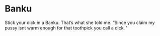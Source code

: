 # Banku

Stick your dick in a Banku. That’s what she told me. “Since you claim my pussy isnt warm enough for that toothpick you call a dick. 
’
